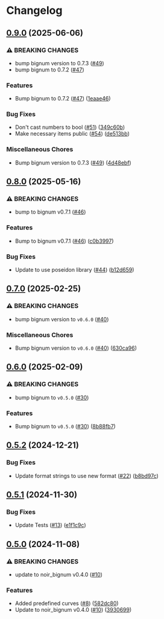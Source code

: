 # Changelog

## [0.9.0](https://github.com/noir-lang/noir_bigcurve/compare/v0.8.0...v0.9.0) (2025-06-06)


### ⚠ BREAKING CHANGES

* bump bignum version to 0.7.3 ([#49](https://github.com/noir-lang/noir_bigcurve/issues/49))
* bump bignum to 0.7.2 ([#47](https://github.com/noir-lang/noir_bigcurve/issues/47))

### Features

* Bump bignum to 0.7.2 ([#47](https://github.com/noir-lang/noir_bigcurve/issues/47)) ([1eaae46](https://github.com/noir-lang/noir_bigcurve/commit/1eaae46ca270a340f57399232e3710730632c03e))


### Bug Fixes

* Don't cast numbers to bool ([#51](https://github.com/noir-lang/noir_bigcurve/issues/51)) ([349c60b](https://github.com/noir-lang/noir_bigcurve/commit/349c60b77b7f769af73271036f2dd27eae78ae36))
* Make necessary items public ([#54](https://github.com/noir-lang/noir_bigcurve/issues/54)) ([de513bb](https://github.com/noir-lang/noir_bigcurve/commit/de513bbb2ebc6158d565b49b6f127a95fda7388c))


### Miscellaneous Chores

* Bump bignum version to 0.7.3 ([#49](https://github.com/noir-lang/noir_bigcurve/issues/49)) ([4d48ebf](https://github.com/noir-lang/noir_bigcurve/commit/4d48ebfb36c4681463eb67dbae807ecab413a094))

## [0.8.0](https://github.com/noir-lang/noir_bigcurve/compare/v0.7.0...v0.8.0) (2025-05-16)


### ⚠ BREAKING CHANGES

* bump to bignum v0.7.1 ([#46](https://github.com/noir-lang/noir_bigcurve/issues/46))

### Features

* Bump to bignum v0.7.1 ([#46](https://github.com/noir-lang/noir_bigcurve/issues/46)) ([c0b3997](https://github.com/noir-lang/noir_bigcurve/commit/c0b3997f986a0724fa14cfe4645c376a8e84a243))


### Bug Fixes

* Update to use poseidon library ([#44](https://github.com/noir-lang/noir_bigcurve/issues/44)) ([b12d659](https://github.com/noir-lang/noir_bigcurve/commit/b12d6594c650f08829463251c6c0064dc9a955c6))

## [0.7.0](https://github.com/noir-lang/noir_bigcurve/compare/v0.6.0...v0.7.0) (2025-02-25)


### ⚠ BREAKING CHANGES

* bump bignum version to `v0.6.0` ([#40](https://github.com/noir-lang/noir_bigcurve/issues/40))

### Miscellaneous Chores

* Bump bignum version to `v0.6.0` ([#40](https://github.com/noir-lang/noir_bigcurve/issues/40)) ([630ca96](https://github.com/noir-lang/noir_bigcurve/commit/630ca96be2eaf2ace1e087cf5bd251b86d2800bc))

## [0.6.0](https://github.com/noir-lang/noir_bigcurve/compare/v0.5.2...v0.6.0) (2025-02-09)


### ⚠ BREAKING CHANGES

* bump bignum to `v0.5.0` ([#30](https://github.com/noir-lang/noir_bigcurve/issues/30))

### Features

* Bump bignum to `v0.5.0` ([#30](https://github.com/noir-lang/noir_bigcurve/issues/30)) ([8b88fb7](https://github.com/noir-lang/noir_bigcurve/commit/8b88fb7bc2092ca51fedcddd31ee225d6ea971a8))

## [0.5.2](https://github.com/noir-lang/noir_bigcurve/compare/v0.5.1...v0.5.2) (2024-12-21)


### Bug Fixes

* Update format strings to use new format ([#22](https://github.com/noir-lang/noir_bigcurve/issues/22)) ([b8bd97c](https://github.com/noir-lang/noir_bigcurve/commit/b8bd97c7510e9ea7303c8e8c16719dbb42374596))

## [0.5.1](https://github.com/noir-lang/noir_bigcurve/compare/v0.5.0...v0.5.1) (2024-11-30)


### Bug Fixes

* Update Tests ([#13](https://github.com/noir-lang/noir_bigcurve/issues/13)) ([e1f1c9c](https://github.com/noir-lang/noir_bigcurve/commit/e1f1c9c985c29213b17d965266e4f30a67b59766))

## [0.5.0](https://github.com/noir-lang/noir_bigcurve/compare/v0.3.1...v0.5.0) (2024-11-08)


### ⚠ BREAKING CHANGES

* update to noir_bignum v0.4.0 ([#10](https://github.com/noir-lang/noir_bigcurve/issues/10))

### Features

* Added predefined curves ([#8](https://github.com/noir-lang/noir_bigcurve/issues/8)) ([582dc80](https://github.com/noir-lang/noir_bigcurve/commit/582dc808886d146d40aee334bbc200ee858ad747))
* Update to noir_bignum v0.4.0 ([#10](https://github.com/noir-lang/noir_bigcurve/issues/10)) ([3930699](https://github.com/noir-lang/noir_bigcurve/commit/3930699251c55ebc45881536723a44faa3fd15ed))
